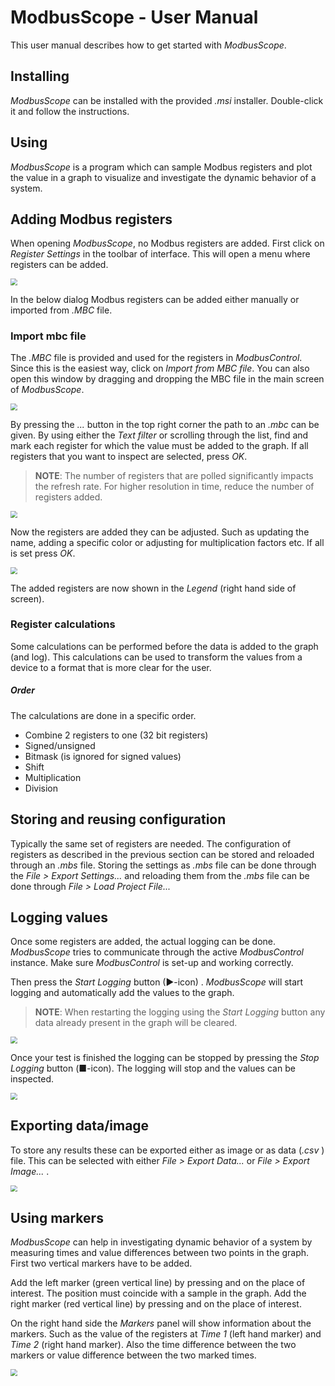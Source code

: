 # ModbusScope - User Manual

This user manual describes how to get started with *ModbusScope*.

## Installing

*ModbusScope* can be installed with the provided *.msi* installer. Double-click it and follow the instructions. 

## Using

*ModbusScope* is a program which can sample Modbus registers and plot the value in a graph to visualize and investigate the dynamic behavior of a system.

## Adding Modbus registers

When opening *ModbusScope*, no Modbus registers are added. First click on *Register Settings* in the toolbar of interface. This will open a menu where registers can be added.

<img src="../_static/modbusscope/register_settings.png" style="zoom: 67%;" />

In the below dialog Modbus registers can be added either manually or imported from *.MBC* file.

### Import mbc file

The *.MBC* file is provided and used for the registers in *ModbusControl*.  Since this is the easiest way, click on *Import from MBC file*. You can also open this window by dragging and dropping the MBC file in the main screen of *ModbusScope*.

<img src="../_static/modbusscope/register_settings_dialog.png" style="zoom:67%;" />

By pressing the *...* button in the top right corner the path to an *.mbc* can be given. By using either the *Text filter* or scrolling through the list, find and mark each register for which the value must be added to the graph. If all registers that you want to inspect are selected, press *OK*.

> **NOTE**: The number of registers that are polled significantly impacts the refresh rate. For higher resolution in time, reduce the number of registers added.

<img src="../_static/modbusscope/import_from_mbc_dialog.png" style="zoom:67%;" />

Now the registers are added they can be adjusted. Such as updating the name, adding a specific color or adjusting for multiplication factors etc. If all is set press *OK*. 

<img src="../_static/modbusscope/register_settings_dialog_with_registers.png" style="zoom:67%;" />

The added registers are now shown in the *Legend* (right hand side of screen). 

### Register calculations

Some calculations can be performed before the data is added to the graph (and log). This calculations can be used to transform the values from a device to a format that is more clear for the user.

##### Order

The calculations are done in a specific order.

* Combine 2 registers to one (32 bit registers)
* Signed/unsigned
* Bitmask (is ignored for signed values)
* Shift
* Multiplication
* Division

## Storing and reusing configuration

Typically the same set of registers are needed. The configuration of registers as described in the previous section can be stored and reloaded through an *.mbs* file. Storing the settings as *.mbs* file can be done through the *File > Export Settings...* and reloading them from the *.mbs* file can be done through *File > Load Project File...* 

## Logging values

Once some registers are added, the actual logging can be done. *ModbusScope* tries to communicate through the active *ModbusControl* instance. Make sure *ModbusControl* is set-up and working correctly.

Then press the  *Start Logging* button (▶-icon) . *ModbusScope* will start logging and  automatically add the values to the graph.

> **NOTE**: When restarting the logging using the *Start Logging* button any data already present in the graph will be cleared.

<img src="../_static/modbusscope/start_logging.png" style="zoom:67%;" />

Once your test is finished the logging can be stopped by pressing the *Stop Logging* button (■-icon). The logging will stop and the values can be inspected.

<img src="../_static/modbusscope/stop_logging.png" style="zoom:67%;" />

## Exporting data/image

To store any results these can be exported either as image or as data (*.csv* ) file. This can be selected with either *File > Export Data...* or  *File > Export Image...* .

<img src="../_static/modbusscope/export_data.png" style="zoom:67%;" />

## Using markers

*ModbusScope* can help in investigating dynamic behavior of a system by measuring times and value differences between two points in the graph. First two vertical markers have to be added.

Add the left marker (green vertical line) by pressing *<Ctrl>* and *<Left mouse click>* on the place of interest. The position must coincide with a sample in the graph. Add the right marker (red vertical line) by pressing *<Ctrl>* and *<Right mouse click>* on the place of interest. 

On the right hand side the *Markers* panel will show information about the markers. Such as the value of the registers at *Time 1* (left hand marker) and *Time 2* (right hand marker). Also the time difference between the two markers or value difference between the two marked times.

<img src="../_static/modbusscope/markers.png" style="zoom:67%;" />